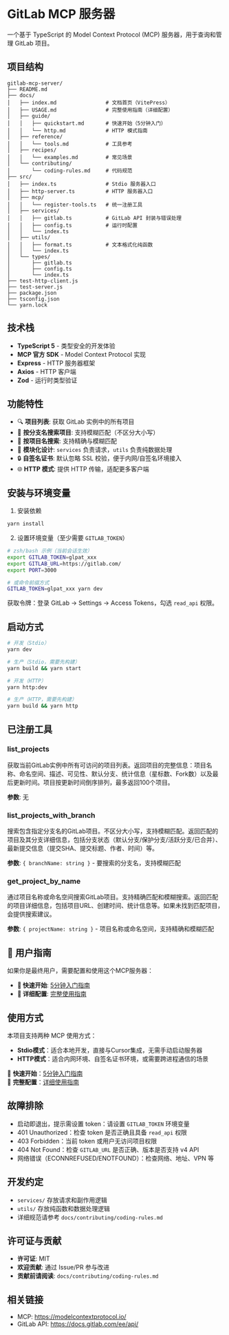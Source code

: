 # GitLab MCP 服务器

一个基于 TypeScript 的 Model Context Protocol (MCP) 服务器，用于查询和管理 GitLab 项目。

## 项目结构

```
gitlab-mcp-server/
├── README.md
├── docs/
│   ├── index.md                # 文档首页（VitePress）
│   ├── USAGE.md                # 完整使用指南（详细配置）
│   ├── guide/
│   │   ├── quickstart.md       # 快速开始（5分钟入门）
│   │   └── http.md             # HTTP 模式指南
│   ├── reference/
│   │   └── tools.md            # 工具参考
│   ├── recipes/
│   │   └── examples.md         # 常见场景
│   └── contributing/
│       └── coding-rules.md     # 代码规范
├── src/
│   ├── index.ts                # Stdio 服务器入口
│   ├── http-server.ts          # HTTP 服务器入口
│   ├── mcp/
│   │   └── register-tools.ts   # 统一注册工具
│   ├── services/
│   │   ├── gitlab.ts           # GitLab API 封装与错误处理
│   │   ├── config.ts           # 运行时配置
│   │   └── index.ts
│   ├── utils/
│   │   ├── format.ts           # 文本格式化纯函数
│   │   └── index.ts
│   └── types/
│       ├── gitlab.ts
│       ├── config.ts
│       └── index.ts
├── test-http-client.js
├── test-server.js
├── package.json
├── tsconfig.json
└── yarn.lock
```

## 技术栈

- **TypeScript 5** - 类型安全的开发体验
- **MCP 官方 SDK** - Model Context Protocol 实现
- **Express** - HTTP 服务器框架
- **Axios** - HTTP 客户端
- **Zod** - 运行时类型验证

## 功能特性

- 🔍 **项目列表**: 获取 GitLab 实例中的所有项目
- 🌿 **按分支名搜索项目**: 支持模糊匹配（不区分大小写）
- 🧭 **按项目名搜索**: 支持精确与模糊匹配
- 🧩 **模块化设计**: `services` 负责请求，`utils` 负责纯数据处理
- 🔒 **自签名证书**: 默认忽略 SSL 校验，便于内网/自签名环境接入
- 🌐 **HTTP 模式**: 提供 HTTP 传输，适配更多客户端

## 安装与环境变量

1) 安装依赖

```bash
yarn install
```

2) 设置环境变量（至少需要 `GITLAB_TOKEN`）

```bash
# zsh/bash 示例（当前会话生效）
export GITLAB_TOKEN=glpat_xxx
export GITLAB_URL=https://gitlab.com/
export PORT=3000

# 或命令前缀方式
GITLAB_TOKEN=glpat_xxx yarn dev
```

获取令牌：登录 GitLab → Settings → Access Tokens，勾选 `read_api` 权限。

## 启动方式

```bash
# 开发（Stdio）
yarn dev

# 生产（Stdio，需要先构建）
yarn build && yarn start

# 开发（HTTP）
yarn http:dev

# 生产（HTTP，需要先构建）
yarn build && yarn http
```

## 已注册工具

### list_projects
获取当前GitLab实例中所有可访问的项目列表。返回项目的完整信息：项目名称、命名空间、描述、可见性、默认分支、统计信息（星标数、Fork数）以及最后更新时间。项目按更新时间倒序排列，最多返回100个项目。

**参数**: 无

### list_projects_with_branch
搜索包含指定分支名的GitLab项目。不区分大小写，支持模糊匹配。返回匹配的项目及其分支详细信息，包括分支状态（默认分支/保护分支/活跃分支/已合并）、最新提交信息（提交SHA、提交标题、作者、时间）等。

**参数**: `{ branchName: string }` - 要搜索的分支名，支持模糊匹配

### get_project_by_name
通过项目名称或命名空间搜索GitLab项目。支持精确匹配和模糊搜索。返回匹配的项目详细信息，包括项目URL、创建时间、统计信息等。如果未找到匹配项目，会提供搜索建议。

**参数**: `{ projectName: string }` - 项目名称或命名空间，支持精确和模糊匹配

## 📖 用户指南

如果你是最终用户，需要配置和使用这个MCP服务器：

- **🚀 快速开始**: [5分钟入门指南](/docs/guide/quickstart.md)
- **🔧 详细配置**: [完整使用指南](/docs/USAGE.md)

## 使用方式

本项目支持两种 MCP 使用方式：

- **Stdio模式**：适合本地开发，直接与Cursor集成，无需手动启动服务器
- **HTTP模式**：适合内网环境、自签名证书环境，或需要跨进程通信的场景

📖 **快速开始**：[5分钟入门指南](/docs/guide/quickstart.md)  
🔧 **完整配置**：[详细使用指南](/docs/USAGE.md)

## 故障排除

- 启动即退出，提示需设置 token：请设置 `GITLAB_TOKEN` 环境变量
- 401 Unauthorized：检查 token 是否正确且具备 `read_api` 权限
- 403 Forbidden：当前 token 或用户无访问项目权限
- 404 Not Found：检查 `GITLAB_URL` 是否正确、版本是否支持 v4 API
- 网络错误（ECONNREFUSED/ENOTFOUND）：检查网络、地址、VPN 等

## 开发约定

- `services/` 存放请求和副作用逻辑
- `utils/` 存放纯函数和数据处理逻辑
- 详细规范请参考 `docs/contributing/coding-rules.md`

## 许可证与贡献

- **许可证**: MIT
- **欢迎贡献**: 通过 Issue/PR 参与改进
- **贡献前请阅读**: `docs/contributing/coding-rules.md`

## 相关链接

- MCP: https://modelcontextprotocol.io/
- GitLab API: https://docs.gitlab.com/ee/api/